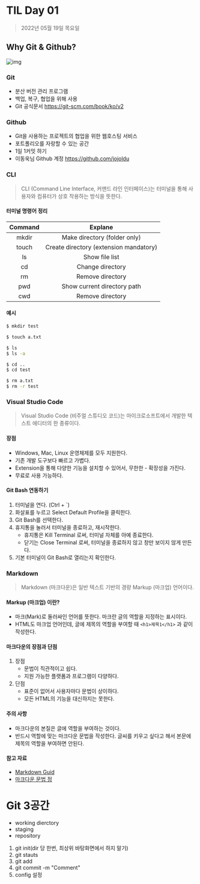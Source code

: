 # TIL Day 01

> 2022년 05월 19일 목요일

## Why Git & Github?

![img](https://user-images.githubusercontent.com/49775540/168756716-68f9aebb-380f-4897-8141-78d8403f6113.png)

### Git

- 분산 버전 관리 프로그램
- 백업, 복구, 협업을 위해 사용
- Git 공식문서 https://git-scm.com/book/ko/v2

### Github

- Git을 사용하는 프로젝트의 협업을 위한 웹호스팅 서비스
- 포트폴리오를 자랑할 수 있는 공간
- 1일 1커밋 하기
- 이동욱님 Github 계정 https://github.com/jojoldu

### CLI

> CLI (Command Line Interface, 커맨드 라인 인터페이스)는 터미널을 통해 사용자와 컴퓨터가 상호 작용하는 방식을 뜻한다.

#### 터미널 명령어 정리

| Command |                Explane                 |
| :-----: | :------------------------------------: |
|  mkdir  |      Make directory (folder only)      |
|  touch  | Create directory (extension mandatory) |
|   ls    |             Show file list             |
|   cd    |            Change directory            |
|   rm    |            Remove directory            |
|   pwd   |      Show current directory path       |
|   cwd   |            Remove directory            |

#### 예시

```bash
$ mkdir test

$ touch a.txt

$ ls
$ ls -a

$ cd ..
$ cd test

$ rm a.txt
$ rm -r test
```

### Visual Studio Code

> Visual Studio Code (비주얼 스튜디오 코드)는 마이크로소프트에서 개발한 텍스트 에디터의 한 종류이다.

#### 장점

- Windows, Mac, Linux 운영체제를 모두 지원한다.
- 기존 개발 도구보다 빠르고 가볍다.
- Extension을 통해 다양한 기능을 설치할 수 있어서, 무한한 - 확장성을 가진다.
- 무료로 사용 가능하다.

#### Git Bash 연동하기

1. 터미널을 연다. (Ctrl + `)
2. 화살표를 누르고 Select Default Profile을 클릭한다.
3. Git Bash를 선택한다.
4. 휴지통을 눌러서 터미널을 종료하고, 재시작한다.
   - 휴지통은 Kill Terminal 로써, 터미널 자체를 아예 종료한다.
   - 닫기는 Close Terminal 로써, 터미널을 종료하지 않고 창만 보이지 않게 만든다.
5. 기본 터미널이 Git Bash로 열리는지 확인한다.

### Markdown

> Markdown (마크다운)은 일반 텍스트 기반의 경량 Markup (마크업) 언어이다.

#### Markup (마크업) 이란?

- 마크(Mark)로 둘러싸인 언어를 뜻한다. 마크란 글의 역할을 지정하는 표시이다.
- HTML도 마크업 언어인데, 글에 제목의 역할을 부여할 때 `<h1>제목1</h1>` 과 같이 작성한다.

#### 마크다운의 장점과 단점

1. 장점
   - 문법이 직관적이고 쉽다.
   - 지원 가능한 플랫폼과 프로그램이 다양하다.
2. 단점
   - 표준이 없어서 사용자마다 문법이 상이하다.
   - 모든 HTML의 기능을 대신하지는 못한다.

#### 주의 사항

- 마크다운의 본질은 글에 역할을 부여하는 것이다.
- 반드시 역할에 맞는 마크다운 문법을 작성한다. 글씨를 키우고 싶다고 해서 본문에 제목의 역할을 부여하면 안된다.

#### 참고 자료

- [Markdown Guid](https://www.markdownguide.org/basic-syntax)
- [마크다운 문법 정](https://gist.github.com/ihoneymon/652be052a0727ad59601)

# Git 3공간

- working dierctory
- staging
- repository

1. git init(dir 당 한번, 최상위 바탕화면에서 하지 말기)
2. git stauts
3. git add
4. git commit -m "Comment"
5. config 설정

